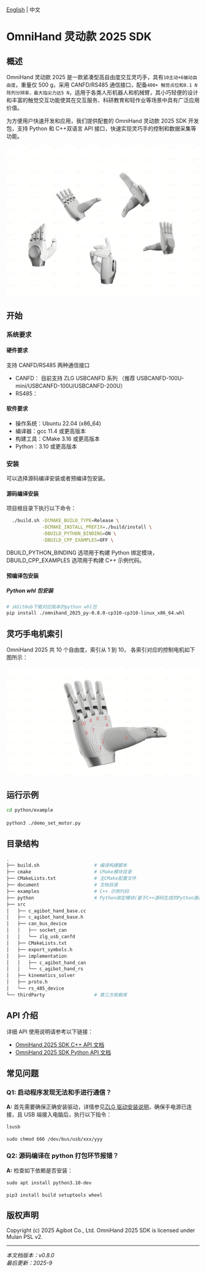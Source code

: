 [English](README.md) | 中文

# OmniHand 灵动款 2025 SDK

## 概述

OmniHand 灵动款 2025 是一款紧凑型高自由度交互灵巧手，具有`10主动+6被动自由度`，重量仅 500 g，采用 CANFD/RS485 通信接口，配备`400+ 触觉点位和0.1 N 阵列分辨率，最大指尖力达5 N`，适用于各类人形机器人和机械臂，其小巧轻便的设计和丰富的触觉交互功能使其在交互服务、科研教育和轻作业等场景中具有广泛应用价值。

为方便用户快速开发和应用，我们提供配套的 OmniHand 灵动款 2025 SDK 开发包，支持 Python 和 C++双语言 API 接口，快速实现灵巧手的控制和数据采集等功能。

![](document/pic/hand.jpg)

## 开始

### 系统要求

#### 硬件要求

支持 CANFD/RS485 两种通信接口

- CANFD： 目前支持 ZLG USBCANFD 系列 （推荐 USBCANFD-100U-mini/USBCANFD-100U/USBCANFD-200U）
- RS485：

#### 软件要求

- 操作系统：Ubuntu 22.04 (x86_64)
- 编译器：gcc 11.4 或更高版本
- 构建工具：CMake 3.16 或更高版本
- Python：3.10 或更高版本

### 安装

可以选择源码编译安装或者预编译包安装。

#### 源码编译安装

项目根目录下执行以下命令：

```bash
  ./build.sh -DCMAKE_BUILD_TYPE=Release \
             -DCMAKE_INSTALL_PREFIX=./build/install \
             -DBUILD_PYTHON_BINDING=ON \
             -DBUILD_CPP_EXAMPLES=OFF \
```

DBUILD_PYTHON_BINDING 选项用于构建 Python 绑定模块，DBUILD_CPP_EXAMPLES 选项用于构建 C++ 示例代码。

#### 预编译包安装

##### Python whl 包安装

```bash
# 从GitHub下载对应版本的python whl包
pip install ./omnihand_2025_py-0.8.0-cp310-cp310-linux_x86_64.whl
```

## 灵巧手电机索引

OmniHand 2025 共 10 个自由度，索引从 1 到 10， 各索引对应的控制电机如下图所示：

![](document/pic/hand_motors.jpg)

## 运行示例

```bash
cd python/example

python3 ./demo_set_motor.py
```

## 目录结构

```bash
.
├── build.sh                    # 编译构建脚本
├── cmake                       # CMake模块目录
├── CMakeLists.txt              # 主CMake配置文件
├── document                    # 文档目录
├── examples                    # C++ 示例代码
├── python                      # Python绑定模块(基于C++源码生成的Python接口)
├── src
│   ├── c_agibot_hand_base.cc
│   ├── c_agibot_hand_base.h
│   ├── can_bus_device
│   │   ├── socket_can
│   │   └── zlg_usb_canfd
│   ├── CMakeLists.txt
│   ├── export_symbols.h
│   ├── implementation
│   │   ├── c_agibot_hand_can
│   │   └── c_agibot_hand_rs
│   ├── kinematics_solver
│   ├── proto.h
│   └── rs_485_device
└── thirdParty                  # 第三方依赖库
```

## API 介绍

详细 API 使用说明请参考以下链接：

- [OmniHand 2025 SDK C++ API 文档](document/API_CPP.md)
- [OmniHand 2025 SDK Python API 文档](document/API_PYTHON.md)

## 常见问题

### Q1: 启动程序发现无法和手进行通信？

**A:** 首先需要确保正确安装驱动，详情参见[ZLG 驱动安装说明](https://manual.zlg.cn/web/#/42/1710:~:text=%23sudo%20chmod%20666%20/dev/bus/usb/xxx/yyy)，确保手电源已连接，且 USB 端接入电脑后，执行以下指令：

```shell
lsusb

sudo chmod 666 /dev/bus/usb/xxx/yyy
```

### Q2: 源码编译在 python 打包环节报错？

**A:** 检查如下依赖是否安装：

```shell
sudo apt install python3.10-dev

pip3 install build setuptools wheel
```

## 版权声明

Copyright (c) 2025 Agibot Co., Ltd. OmniHand 2025 SDK is licensed under Mulan PSL v2.

---

_本文档版本：v0.8.0_  
_最后更新：2025-9_
